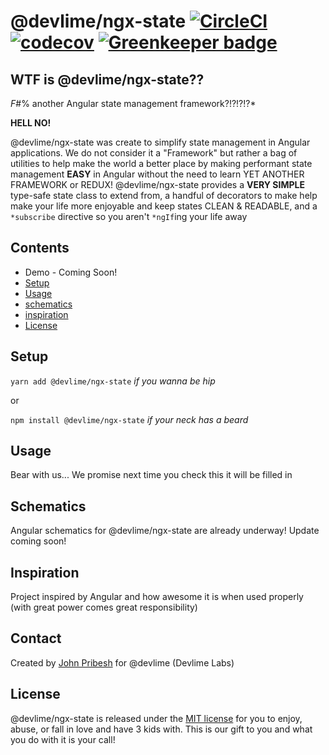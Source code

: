# @devlime/ngx-state [![CircleCI](https://circleci.com/gh/devlimelabs/ngx-state/tree/master.svg?style=svg&circle-token=08611d93f1898392311a4fc6b6fe87f48eaa5ad7)](https://circleci.com/gh/devlimelabs/ngx-state/tree/master) [![codecov](https://codecov.io/gh/devlimelabs/ngx-state/branch/master/graph/badge.svg)](https://codecov.io/gh/devlimelabs/ngx-state) [![Greenkeeper badge](https://badges.greenkeeper.io/devlimelabs/ngx-state.svg)](https://greenkeeper.io/)

## WTF is @devlime/ngx-state??
*F*#% another Angular state management framework?!?!?!?*

**HELL NO!**

@devlime/ngx-state was create to simplify state management in Angular applications. We do not consider it a "Framework" but rather a bag of utilities to help make the world a better place by making performant state management **EASY** in Angular without the need to learn YET ANOTHER FRAMEWORK or REDUX! @devlime/ngx-state provides a **VERY SIMPLE** type-safe state class to extend from, a handful of decorators to make help make your life more enjoyable and keep states CLEAN & READABLE, and a `*subscribe` directive so you aren't `*ngIf`ing your life away

## Contents
- Demo - Coming Soon!
- [Setup](#setup)
- [Usage](#usage)
- [schematics](#schematics)
- [inspiration](#inspiration)
- [License](#license)

## Setup
`yarn add @devlime/ngx-state` *if you wanna be hip*

or

`npm install @devlime/ngx-state` *if your neck has a beard*

## Usage
Bear with us... We promise next time you check this it will be filled in

## Schematics
Angular schematics for @devlime/ngx-state are already underway! Update coming soon!

## Inspiration
Project inspired by Angular and how awesome it is when used properly (with great power comes great responsibility)

## Contact
Created by [John Pribesh](mailto:john@devlimelabs.com) for @devlime (Devlime Labs) 

## License
@devlime/ngx-state is released under the
[MIT license](https://opensource.org/licenses/MIT) for you to enjoy, abuse, or fall in love and have 3 kids with. This is our gift to you and what you do with it is your call!
